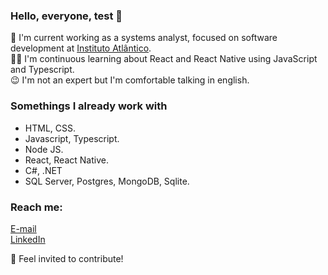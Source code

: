 ### Hello, everyone, test 👋

 🔧 I'm current working as a systems analyst, focused on software development at <a href="https://www.atlantico.com.br/">Instituto Atlântico</a>.  
 👨‍💻 I'm continuous learning about React and React Native using JavaScript and Typescript.   
 😉 I'm not an expert but I'm comfortable talking in english.   
 
 
### Somethings I already work with
- HTML, CSS.
- Javascript, Typescript.
- Node JS. 
- React, React Native.
- C#, .NET
- SQL Server, Postgres, MongoDB, Sqlite.

### Reach me: 
 <a href="jerry.castro96@outlook.com"> E-mail </a>  
 <a href="https://www.linkedin.com/in/jerry-macedo-castro/"> LinkedIn </a>   
 
 🤘 Feel invited to contribute! 


<!--
**JerryMacedoCastro/JerryMacedoCastro** is a ✨ _special_ ✨ repository because its `README.md` (this file) appears on your GitHub profile.
